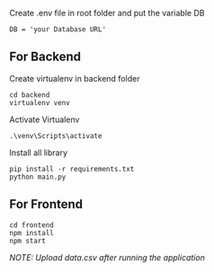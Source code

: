 
Create .env file in root folder and put the variable DB 
```
DB = 'your Database URL'
```

## For Backend
Create virtualenv in backend folder

```
cd backend
virtualenv venv
```

Activate Virtualenv
```
.\venv\Scripts\activate
```
 Install all library
```
pip install -r requirements.txt
python main.py
```
## For Frontend
```
cd frontend
npm install
npm start
```


*NOTE: Upload data.csv after running the application*
